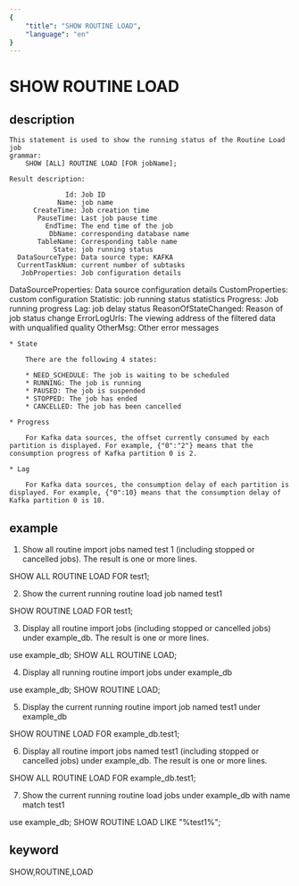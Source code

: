 ```yaml
---
{
    "title": "SHOW ROUTINE LOAD",
    "language": "en"
}
---
```


<!-- 
Licensed to the Apache Software Foundation (ASF) under one
or more contributor license agreements.  See the NOTICE file
distributed with this work for additional information
regarding copyright ownership.  The ASF licenses this file
to you under the Apache License, Version 2.0 (the
"License"); you may not use this file except in compliance
with the License.  You may obtain a copy of the License at

  http://www.apache.org/licenses/LICENSE-2.0

Unless required by applicable law or agreed to in writing,
software distributed under the License is distributed on an
"AS IS" BASIS, WITHOUT WARRANTIES OR CONDITIONS OF ANY
KIND, either express or implied.  See the License for the
specific language governing permissions and limitations
under the License.
-->

# SHOW ROUTINE LOAD
## description
    This statement is used to show the running status of the Routine Load job
    grammar:
        SHOW [ALL] ROUTINE LOAD [FOR jobName];

    Result description:

                  Id: Job ID
                Name: job name
          CreateTime: Job creation time
           PauseTime: Last job pause time
             EndTime: The end time of the job
              DbName: corresponding database name
           TableName: Corresponding table name
               State: job running status
      DataSourceType: Data source type: KAFKA
      CurrentTaskNum: current number of subtasks
       JobProperties: Job configuration details
DataSourceProperties: Data source configuration details
    CustomProperties: custom configuration
           Statistic: job running status statistics
            Progress: Job running progress
                 Lag: job delay status
ReasonOfStateChanged: Reason of job status change
        ErrorLogUrls: The viewing address of the filtered data with unqualified quality
            OtherMsg: Other error messages

    * State

        There are the following 4 states:

        * NEED_SCHEDULE: The job is waiting to be scheduled
        * RUNNING: The job is running
        * PAUSED: The job is suspended
        * STOPPED: The job has ended
        * CANCELLED: The job has been cancelled

    * Progress

        For Kafka data sources, the offset currently consumed by each partition is displayed. For example, {"0":"2"} means that the consumption progress of Kafka partition 0 is 2.

    * Lag

        For Kafka data sources, the consumption delay of each partition is displayed. For example, {"0":10} means that the consumption delay of Kafka partition 0 is 10.

## example

1. Show all routine import jobs named test 1 (including stopped or cancelled jobs). The result is one or more lines.

SHOW ALL ROUTINE LOAD FOR test1;

2. Show the current running routine load job named test1

SHOW ROUTINE LOAD FOR test1;

3. Display all routine import jobs (including stopped or cancelled jobs) under example_db. The result is one or more lines.

use example_db;
SHOW ALL ROUTINE LOAD;

4. Display all running routine import jobs under example_db

use example_db;
SHOW ROUTINE LOAD;

5. Display the current running routine import job named test1 under example_db

SHOW ROUTINE LOAD FOR example_db.test1;

6. Display all routine import jobs named test1 (including stopped or cancelled jobs) under example_db. The result is one or more lines.

SHOW ALL ROUTINE LOAD FOR example_db.test1;

7. Show the current running routine load jobs under example_db with name match test1

use example_db;
SHOW ROUTINE LOAD LIKE "%test1%";

## keyword
SHOW,ROUTINE,LOAD
